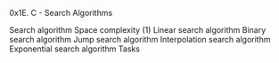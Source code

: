 0x1E. C - Search Algorithms

Search algorithm
Space complexity (1)
Linear search algorithm
Binary search algorithm
Jump search algorithm
Interpolation search algorithm
Exponential search algorithm
Tasks
